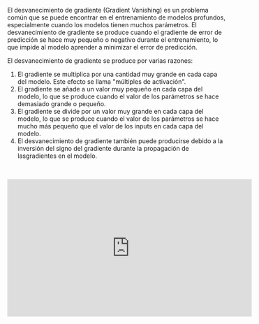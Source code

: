 
El desvanecimiento de gradiente (Gradient Vanishing) es un problema común que se puede encontrar en el entrenamiento de modelos profundos, especialmente cuando los modelos tienen muchos parámetros. El desvanecimiento de gradiente se produce cuando el gradiente de error de predicción se hace muy pequeño o negativo durante el entrenamiento, lo que impide al modelo aprender a minimizar el error de predicción.

El desvanecimiento de gradiente se produce por varias razones:

1. El gradiente se multiplica por una cantidad muy grande en cada capa del modelo. Este efecto se llama "múltiples de activación".
2. El gradiente se añade a un valor muy pequeño en cada capa del modelo, lo que se produce cuando el valor de los parámetros se hace demasiado grande o pequeño.
3. El gradiente se divide por un valor muy grande en cada capa del modelo, lo que se produce cuando el valor de los parámetros se hace mucho más pequeño que el valor de los inputs en cada capa del modelo.
4. El desvanecimiento de gradiente también puede producirse debido a la inversión del signo del gradiente durante la propagación de lasgradientes en el modelo.

️


<iframe width="560" height="315" src="https://www.youtube.com/embed/qO_NLVjD6zE?si=qM4lnKvPi1OCVzxg" title="YouTube video player" frameborder="0" allow="accelerometer; autoplay; clipboard-write; encrypted-media; gyroscope; picture-in-picture; web-share" allowfullscreen></iframe>